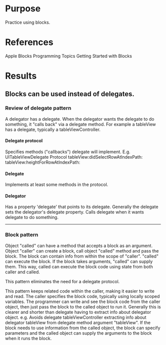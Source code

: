# Purpose
Practice using blocks.

# References
Apple Blocks Programming Topics Getting Started with Blocks

# Results

## Blocks can be used instead of delegates.

### Review of delegate pattern
A delegator has a delegate.
When the delegator wants the delegate to do something, it "calls back" via a delegate method.
For example a tableView has a delegate, typically a tableViewController.

#### Delegate protocol
Specifies methods ("callbacks") delegate will implement.
E.g. UITableViewDelegate Protocol
    tableView:didSelectRowAtIndexPath:
    tableView:heightForRowAtIndexPath:

#### Delegate
Implements at least some methods in the protocol.

#### Delegator
Has a property 'delegate' that points to its delegate.
Generally the delegate sets the delegator's delegate property.
Calls delegate when it wants delegate to do something.

---

### Block pattern
Object "called" can have a method that accepts a block as an argument.
Object "caller" can create a block, call object "called" method and pass the block.
The block can contain info from within the scope of "caller".
"called" can execute the block.
If the block takes arguments, "called" can supply them.
This way, called can execute the block code using state from both caller and called.

This pattern eliminates the need for a delegate protocol.

This pattern keeps related code within the caller, making it easier to write and read.
The caller specifies the block code, typically using locally scoped variables.
The programmer can write and see the block code from the caller object, then just pass the block to the called object to run it.
Generally this is clearer and shorter than delegate having to extract info about delegator object.
e.g. Avoids delegate tableViewController extracting info about delegator tableView from delegate method argument "tableView".
If the block needs to use information from the called object, the block can specify parameters and the called object can supply the arguments to the block when it runs the block.